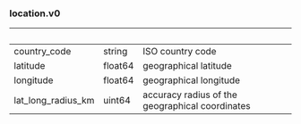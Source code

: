 
### location.v0

| &nbsp; | &nbsp; | &nbsp; |
|---|---|---|
| country_code | string | ISO country code |
| latitude | float64 | geographical latitude |
| longitude | float64 | geographical longitude |
| lat_long_radius_km | uint64 | accuracy radius of the geographical coordinates |